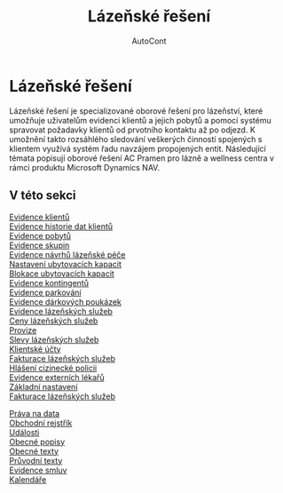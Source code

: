 ﻿---
    title: "Lázeňské řešení"
    author: AutoCont
    ms.date: 04/30/2018
    ms.topic: article
    ms.prod: dynamics-nav-2017
    ms.contentlocale: cs-cz
    ms.lasthandoff: 04/30/2018
---

# Lázeňské řešení

Lázeňské řešení je specializované oborové řešení pro lázeňství, které umožňuje uživatelům evidenci klientů a jejich pobytů a pomocí systému spravovat požadavky klientů od prvotního kontaktu až po odjezd. 
K umožnění takto rozsáhlého sledování veškerých činností spojených s klientem využívá systém řadu navzájem propojených entit.
Následující témata popisují oborové řešení AC Pramen pro lázně a wellness centra v rámci produktu Microsoft Dynamics NAV.


## <a name="see-also"></a>V této sekci
[Evidence klientů](ac-spa-client)  
[Evidence historie dat klientů](ac-spa-client-data-history)  
[Evidence pobytů](ac-spa-client-stay)  
[Evidence skupin](ac-spa-client-group-stay)  
[Evidence návrhů lázeňské péče](ac-spa-treatment-proposal)  
[Nastavení ubytovacích kapacit](ac-spa-accommodation-capacity)  
[Blokace ubytovacích kapacit](ac-spa-acc-capacity-blocking)  
[Evidence kontingentů](ac-spa-quota)  
[Evidence parkování](ac-spa-parking-sites)  
[Evidence dárkových poukázek](ac-spa-gift-voucher)  
[Evidence lázeňských služeb](ac-spa-spa-service)  
[Ceny lázeňských služeb](ac-spa-spa-service-price)  
[Provize](ac-spa-client-stay-commissions)  
[Slevy lázeňských služeb](ac-spa-spa-service-discounts)  
[Klientské účty](ac-spa-client-account-entries)  
[Fakturace lázeňských služeb](ac-spa-till-document)  
[Hlášení cizinecké policii](ac-spa-foreign-police)  
[Evidence externích lékařů](ac-spa-external-doctors)  
[Základní nastavení](ac-spa-spa-base-setup)  
[Fakturace lázeňských služeb](ac-spa-till-document)  

[Práva na data](ac-spx-data-rights)  
[Obchodní rejstřík](ac-spx-company-registr)  
[Události](ac-spx-events)  
[Obecné popisy](ac-spx-general-descriptions)  
[Obecné texty](ac-spx-general-texts)  
[Průvodní texty](ac-spx-accessory-texts)  
[Evidence smluv](ac-spx-contracts)  
[Kalendáře](ac-spx-calendar)  
